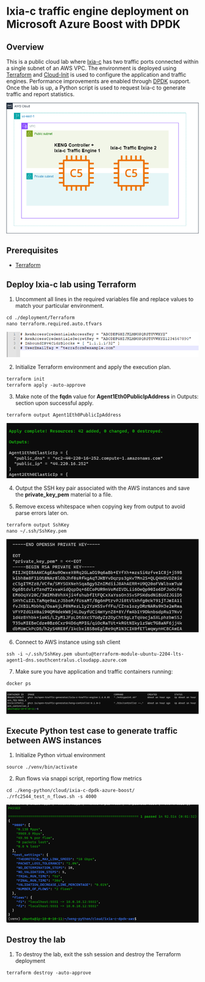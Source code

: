 # Ixia-c traffic engine deployment on Microsoft Azure Boost with DPDK

## Overview
This is a public cloud lab where [Ixia-c](https://github.com/open-traffic-generator/ixia-c) has two traffic ports connected within a single subnet of an AWS VPC.
The environment is deployed using [Terraform](https://www.terraform.io/) and [Cloud-Init](https://cloud-init.io/) is used to configure the application and traffic engines.
Performance improvements are enabled through [DPDK](https://www.dpdk.org/) support.
Once the lab is up, a Python script is used to request Ixia-c to generate traffic and report statistics.

![Diagram](./images/diagram.png)

## Prerequisites

* [Terraform](https://www.terraform.io/)

## Deploy Ixia-c lab using Terraform

1. Uncomment all lines in the required variables file and replace values to match your particular environment.

```
cd ./deployment/Terraform
nano terraform.required.auto.tfvars
```

![Variables](./images/variables.png)

2. Initialize Terraform environment and apply the execution plan.
 
```
terraform init
terraform apply -auto-approve
```

3. Make note of the **fqdn** value for **Agent1Eth0PublicIpAddress** in Outputs: section upon successful apply.

```
terraform output Agent1Eth0PublicIpAddress
```

![Outputs](./images/outputs.png)

4. Output the SSH key pair associated with the AWS instances and save the **private_key_pem** material to a file.

5. Remove excess whitespace when copying key from output to avoid parse errors later on.

```
terraform output SshKey
nano ~/.ssh/SshKey.pem
```

![Ssh](./images/ssh.png)

6. Connect to AWS instance using ssh client 

```
ssh -i ~/.ssh/SshKey.pem ubuntu@terraform-module-ubuntu-2204-lts-agent1-dns.southcentralus.cloudapp.azure.com
```

7. Make sure you have application and traffic containers running:

```
docker ps
```

![Docker](./images/docker.png)

## Execute Python test case to generate traffic between AWS instances

1. Initialize Python virtual environment

```
source ./venv/bin/activate
```

2. Run flows via snappi script, reporting flow metrics

```
cd ./keng-python/cloud/ixia-c-dpdk-azure-boost/
./rfc2544_test_n_flows.sh -s 4000
```

![Results](./images/results.png)

## Destroy the lab

1. To destroy the lab, exit the ssh session and destroy the Terraform deployment

```
terraform destroy -auto-approve
```